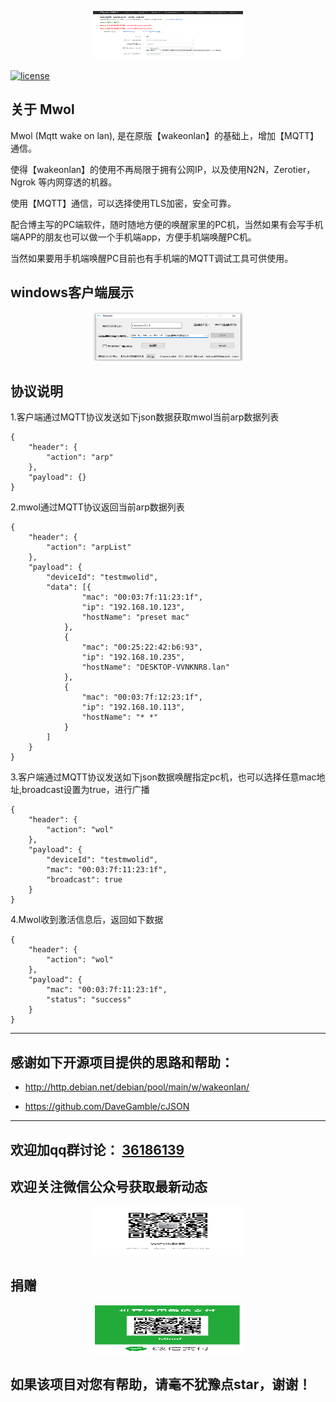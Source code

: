 
<p align="center">
<img 
    src="openwrt.png" 
    width="240" height="78" border="0" alt="Mwol">
</p>

[![license][1]][2]

[1]: https://img.shields.io/badge/license-GPLV3-brightgreen.svg?style=plastic
[2]: http://192.168.1.225:3000/mleaf/mwol/src/master/COPYING

## 关于 Mwol
Mwol (Mqtt wake on lan), 是在原版【wakeonlan】的基础上，增加【MQTT】通信。

使得【wakeonlan】的使用不再局限于拥有公网IP，以及使用N2N，Zerotier，Ngrok 等内网穿透的机器。

使用【MQTT】通信，可以选择使用TLS加密，安全可靠。

配合博主写的PC端软件，随时随地方便的唤醒家里的PC机，当然如果有会写手机端APP的朋友也可以做一个手机端app，方便手机端唤醒PC机。

当然如果要用手机端唤醒PC目前也有手机端的MQTT调试工具可供使用。

## windows客户端展示
<p align="center">
<img 
    src="pc.png" 
    width="240" height="78" border="0" alt="Mwol-PC">
</p>

## 协议说明

1.客户端通过MQTT协议发送如下json数据获取mwol当前arp数据列表
```
{
	"header": {
		"action": "arp"
	},
	"payload": {}
}
```

2.mwol通过MQTT协议返回当前arp数据列表
```
{
	"header": {
		"action": "arpList"
	},
	"payload": {
		"deviceId": "testmwolid",
		"data": [{
				"mac": "00:03:7f:11:23:1f",
				"ip": "192.168.10.123",
				"hostName": "preset mac"
			},
			{
				"mac": "00:25:22:42:b6:93",
				"ip": "192.168.10.235",
				"hostName": "DESKTOP-VVNKNR8.lan"
			},
			{
				"mac": "00:03:7f:12:23:1f",
				"ip": "192.168.10.113",
				"hostName": "* *"
			}
		]
	}
}
```

3.客户端通过MQTT协议发送如下json数据唤醒指定pc机，也可以选择任意mac地址,broadcast设置为true，进行广播
```
{
	"header": {
		"action": "wol"
	},
	"payload": {
		"deviceId": "testmwolid",
		"mac": "00:03:7f:11:23:1f",
		"broadcast": true
	}
}
```

4.Mwol收到激活信息后，返回如下数据
```
{
	"header": {
		"action": "wol"
	},
	"payload": {
		"mac": "00:03:7f:11:23:1f",
		"status": "success"
	}
}
```

---

## 感谢如下开源项目提供的思路和帮助：

- http://http.debian.net/debian/pool/main/w/wakeonlan/  

- https://github.com/DaveGamble/cJSON

----


## 欢迎加qq群讨论： [36186139](https://jq.qq.com/?_wv=1027&k=5kuzQBr)

## 欢迎关注微信公众号获取最新动态
<p align="center">
<img 
    src="wx.png" 
    width="240" height="78" border="0" alt="wx">
</p>

## 捐赠
<p align="center">
<img src="donate.png" width="240" height="78" border="0">
</p>

## 如果该项目对您有帮助，请毫不犹豫点star，谢谢！
